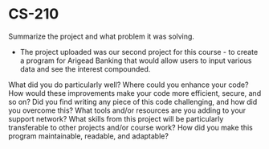 # CS-210

Summarize the project and what problem it was solving.
- The project uploaded was our second project for this course - to create a program for Arigead Banking that would allow users to input various data and see the interest compounded. 

What did you do particularly well?
Where could you enhance your code? How would these improvements make your code more efficient, secure, and so on?
Did you find writing any piece of this code challenging, and how did you overcome this? What tools and/or resources are you adding to your support network?
What skills from this project will be particularly transferable to other projects and/or course work?
How did you make this program maintainable, readable, and adaptable?
